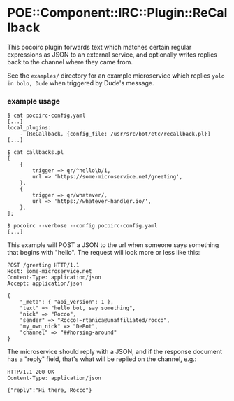 # POE::Component::IRC::Plugin::ReCallback

This pocoirc plugin forwards text which matches certain regular expressions as JSON to an external service, and optionally writes replies back to the channel where they came from.

See the `examples/` directory for an example microservice which replies `yolo in bolo, Dude` when triggered by Dude's message.

### example usage

    $ cat pocoirc-config.yaml
    [...]
    local_plugins:
        - [ReCallback, {config_file: /usr/src/bot/etc/recallback.pl}]
    [...]

    $ cat callbacks.pl
    [
        {
            trigger => qr/^hello\b/i,
            url => 'https://some-microservice.net/greeting',
        },
        {
            trigger => qr/whatever/,
            url => 'https://whatever-handler.io/',
        },
    ];

    $ pocoirc --verbose --config pocoirc-config.yaml
    [...]

This example will POST a JSON to the url when someone says something that begins with "hello".  The request will look more or less like this:

    POST /greeting HTTP/1.1
    Host: some-microservice.net
    Content-Type: application/json
    Accept: application/json

    {
        "_meta": { "api_version": 1 },
        "text" => "hello bot, say something",
        "nick" => "Rocco",
        "sender" => "Rocco!~rtanica@unaffiliated/rocco",
        "my_own_nick" => "DeBot",
        "channel" => "##horsing-around"
    }

The microservice should reply with a JSON, and if the response document has a "reply" field, that's what will be replied on the channel, e.g.:

    HTTP/1.1 200 OK
    Content-Type: application/json

    {"reply":"Hi there, Rocco"}

[modeline]: # ( vim: set wrap tabstop=4 shiftwidth=4 expandtab fileencoding=utf-8 spell spelllang=en: )
